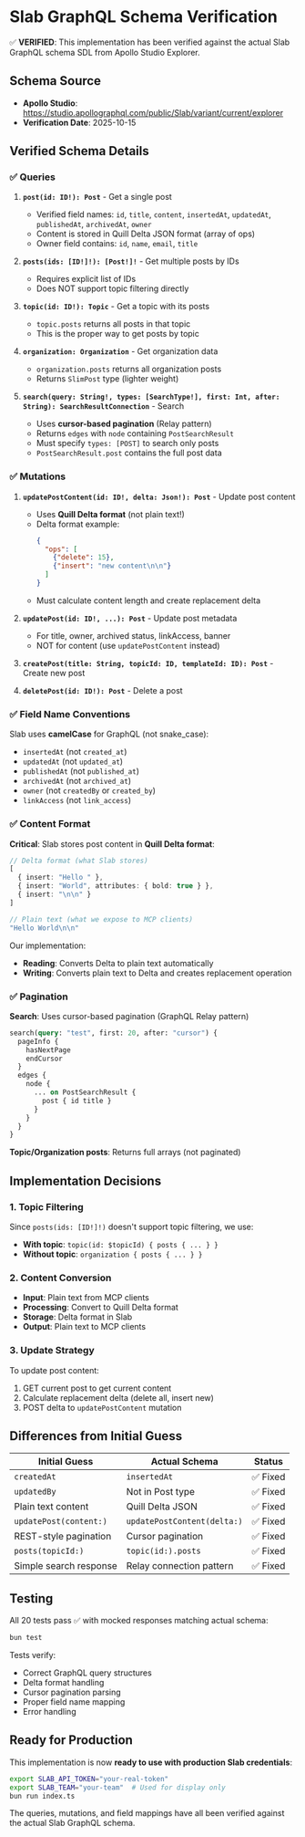 # Slab GraphQL Schema Verification

✅ **VERIFIED**: This implementation has been verified against the actual Slab GraphQL schema SDL from Apollo Studio Explorer.

## Schema Source

- **Apollo Studio**: https://studio.apollographql.com/public/Slab/variant/current/explorer
- **Verification Date**: 2025-10-15

## Verified Schema Details

### ✅ Queries

1. **`post(id: ID!): Post`** - Get a single post
   - Verified field names: `id`, `title`, `content`, `insertedAt`, `updatedAt`, `publishedAt`, `archivedAt`, `owner`
   - Content is stored in Quill Delta JSON format (array of ops)
   - Owner field contains: `id`, `name`, `email`, `title`

2. **`posts(ids: [ID!]!): [Post!]!`** - Get multiple posts by IDs
   - Requires explicit list of IDs
   - Does NOT support topic filtering directly

3. **`topic(id: ID!): Topic`** - Get a topic with its posts
   - `topic.posts` returns all posts in that topic
   - This is the proper way to get posts by topic

4. **`organization: Organization`** - Get organization data
   - `organization.posts` returns all organization posts
   - Returns `SlimPost` type (lighter weight)

5. **`search(query: String!, types: [SearchType!], first: Int, after: String): SearchResultConnection`** - Search
   - Uses **cursor-based pagination** (Relay pattern)
   - Returns `edges` with `node` containing `PostSearchResult`
   - Must specify `types: [POST]` to search only posts
   - `PostSearchResult.post` contains the full post data

### ✅ Mutations

1. **`updatePostContent(id: ID!, delta: Json!): Post`** - Update post content
   - Uses **Quill Delta format** (not plain text!)
   - Delta format example:
     ```json
     {
       "ops": [
         {"delete": 15},
         {"insert": "new content\n\n"}
       ]
     }
     ```
   - Must calculate content length and create replacement delta

2. **`updatePost(id: ID!, ...): Post`** - Update post metadata
   - For title, owner, archived status, linkAccess, banner
   - NOT for content (use `updatePostContent` instead)

3. **`createPost(title: String, topicId: ID, templateId: ID): Post`** - Create new post

4. **`deletePost(id: ID!): Post`** - Delete a post

### ✅ Field Name Conventions

Slab uses **camelCase** for GraphQL (not snake_case):
- `insertedAt` (not `created_at`)
- `updatedAt` (not `updated_at`)
- `publishedAt` (not `published_at`)
- `archivedAt` (not `archived_at`)
- `owner` (not `createdBy` or `created_by`)
- `linkAccess` (not `link_access`)

### ✅ Content Format

**Critical**: Slab stores post content in **Quill Delta format**:

```typescript
// Delta format (what Slab stores)
[
  { insert: "Hello " },
  { insert: "World", attributes: { bold: true } },
  { insert: "\n\n" }
]

// Plain text (what we expose to MCP clients)
"Hello World\n\n"
```

Our implementation:
- **Reading**: Converts Delta to plain text automatically
- **Writing**: Converts plain text to Delta and creates replacement operation

### ✅ Pagination

**Search**: Uses cursor-based pagination (GraphQL Relay pattern)
```graphql
search(query: "test", first: 20, after: "cursor") {
  pageInfo {
    hasNextPage
    endCursor
  }
  edges {
    node {
      ... on PostSearchResult {
        post { id title }
      }
    }
  }
}
```

**Topic/Organization posts**: Returns full arrays (not paginated)

## Implementation Decisions

### 1. Topic Filtering
Since `posts(ids: [ID!]!)` doesn't support topic filtering, we use:
- **With topic**: `topic(id: $topicId) { posts { ... } }`
- **Without topic**: `organization { posts { ... } }`

### 2. Content Conversion
- **Input**: Plain text from MCP clients
- **Processing**: Convert to Quill Delta format
- **Storage**: Delta format in Slab
- **Output**: Plain text to MCP clients

### 3. Update Strategy
To update post content:
1. GET current post to get current content
2. Calculate replacement delta (delete all, insert new)
3. POST delta to `updatePostContent` mutation

## Differences from Initial Guess

| Initial Guess | Actual Schema | Status |
|---------------|---------------|--------|
| `createdAt` | `insertedAt` | ✅ Fixed |
| `updatedBy` | Not in Post type | ✅ Fixed |
| Plain text content | Quill Delta JSON | ✅ Fixed |
| `updatePost(content:)` | `updatePostContent(delta:)` | ✅ Fixed |
| REST-style pagination | Cursor pagination | ✅ Fixed |
| `posts(topicId:)` | `topic(id:).posts` | ✅ Fixed |
| Simple search response | Relay connection pattern | ✅ Fixed |

## Testing

All 20 tests pass ✅ with mocked responses matching actual schema:

```bash
bun test
```

Tests verify:
- Correct GraphQL query structures
- Delta format handling
- Cursor pagination parsing
- Proper field name mapping
- Error handling

## Ready for Production

This implementation is now **ready to use with production Slab credentials**:

```bash
export SLAB_API_TOKEN="your-real-token"
export SLAB_TEAM="your-team"  # Used for display only
bun run index.ts
```

The queries, mutations, and field mappings have all been verified against the actual Slab GraphQL schema.
